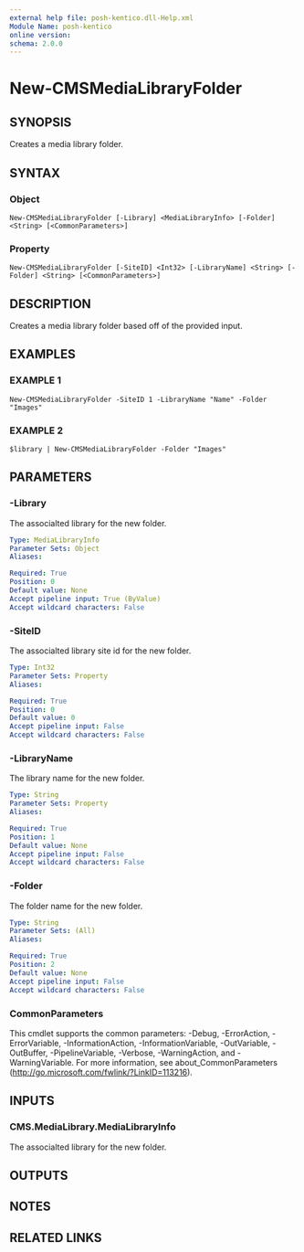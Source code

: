 ```yaml
---
external help file: posh-kentico.dll-Help.xml
Module Name: posh-kentico
online version:
schema: 2.0.0
---
```


# New-CMSMediaLibraryFolder

## SYNOPSIS
Creates a media library folder.

## SYNTAX

### Object
```
New-CMSMediaLibraryFolder [-Library] <MediaLibraryInfo> [-Folder] <String> [<CommonParameters>]
```

### Property
```
New-CMSMediaLibraryFolder [-SiteID] <Int32> [-LibraryName] <String> [-Folder] <String> [<CommonParameters>]
```

## DESCRIPTION
Creates a media library folder based off of the provided input.

## EXAMPLES

### EXAMPLE 1
```
New-CMSMediaLibraryFolder -SiteID 1 -LibraryName "Name" -Folder "Images"
```

### EXAMPLE 2
```
$library | New-CMSMediaLibraryFolder -Folder "Images"
```

## PARAMETERS

### -Library
The associalted library for the new folder.

```yaml
Type: MediaLibraryInfo
Parameter Sets: Object
Aliases:

Required: True
Position: 0
Default value: None
Accept pipeline input: True (ByValue)
Accept wildcard characters: False
```

### -SiteID
The associalted library site id for the new folder.

```yaml
Type: Int32
Parameter Sets: Property
Aliases:

Required: True
Position: 0
Default value: 0
Accept pipeline input: False
Accept wildcard characters: False
```

### -LibraryName
The library name for the new folder.

```yaml
Type: String
Parameter Sets: Property
Aliases:

Required: True
Position: 1
Default value: None
Accept pipeline input: False
Accept wildcard characters: False
```

### -Folder
The folder name for the new folder.

```yaml
Type: String
Parameter Sets: (All)
Aliases:

Required: True
Position: 2
Default value: None
Accept pipeline input: False
Accept wildcard characters: False
```

### CommonParameters
This cmdlet supports the common parameters: -Debug, -ErrorAction, -ErrorVariable, -InformationAction, -InformationVariable, -OutVariable, -OutBuffer, -PipelineVariable, -Verbose, -WarningAction, and -WarningVariable.
For more information, see about_CommonParameters (http://go.microsoft.com/fwlink/?LinkID=113216).

## INPUTS

### CMS.MediaLibrary.MediaLibraryInfo
The associalted library for the new folder.

## OUTPUTS

## NOTES

## RELATED LINKS
